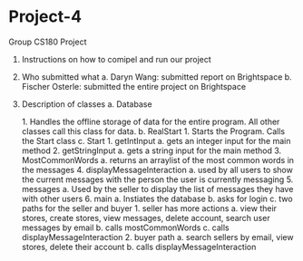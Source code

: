 # Project-4
Group CS180 Project


1. Instructions on how to comipel and run our project



2. Who submitted what
      a. Daryn Wang: submitted report on Brightspace
      b. Fischer Osterle: submitted the entire project on Brightspace
      
3. Description of classes
      a. Database</p>
            1. Handles the offline storage of data for the entire program. All other classes call this class for data.
      b. RealStart
            1. Starts the Program. Calls the Start class
      c. Start
            1. getIntInput
                  a. gets an integer input for the main method
            2. getStringInput
                  a. gets a string input for the main method
            3. MostCommonWords
                  a. returns an arraylist of the most common words in the messages 
            4. displayMessageInteraction
                  a. used by all users to show the current messages with the person the user is currently messaging
            5. messages
                  a. Used by the seller to display the list of messages they have with other users
            6. main
                  a. Instiates the database
                  b. asks for login
                  c. two paths for the seller and buyer
                        1. seller has more actions
                              a. view their stores, create stores, view messages, delete account, search user messages by email
                              b. calls mostCommonWords
                              c. calls displayMessageInteraction
                        2. buyer path
                              a. search sellers by email, view stores, delete their account
                              b. calls displayMessageInteraction
